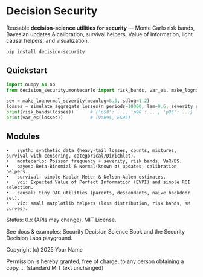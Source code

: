 # Decision Security

Reusable **decision-science utilities for security** — Monte Carlo risk bands, Bayesian updates & calibration, survival helpers, Value of Information, light causal helpers, and visualization.

```bash
pip install decision-security 
```

## Quickstart

```python
import numpy as np
from decision_security.montecarlo import risk_bands, var_es, make_lognormal_severity, simulate_aggregate_losses

sev = make_lognormal_severity(meanlog=8.0, sdlog=1.2)
losses = simulate_aggregate_losses(n_periods=10000, lam=0.6, severity_sampler=sev)
print(risk_bands(losses))      # {'p50': ..., 'p90': ..., 'p95': ...}
print(var_es(losses))          # (VaR95, ES95)
```

## Modules
	•	synth: synthetic data (heavy-tail losses, counts, mixtures, survival with censoring, categorical/Dirichlet).
	•	montecarlo: Poisson frequency + severity, risk bands, VaR/ES.
	•	bayes: Beta-Binomial & Normal(known σ) updates, calibration helpers.
	•	survival: simple Kaplan–Meier & Nelson–Aalen estimates.
	•	voi: Expected Value of Perfect Information (EVPI) and simple ROI selection.
	•	causal: tiny DAG utilities (parents, descendants, naive backdoor set).
	•	viz: small matplotlib helpers (loss distribution, risk bands, KM curves).

Status: 0.x (APIs may change). MIT License.

See docs & examples: Security Decision Science Book and the Security Decision Labs playground.

Copyright (c) 2025 Your Name

Permission is hereby granted, free of charge, to any person obtaining a copy
...
(standard MIT text unchanged)
